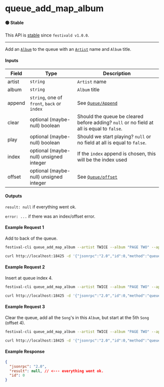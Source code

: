 # queue_add_map_album

#### 🟢 Stable
This API is [stable](../../api-stability/marker.md) since `festivald v1.0.0`.

---

Add an [`Album`](../../common-objects/album.md) to the queue with an [`Artist`](../../common-objects/artist.md) name and `Album` title.

#### Inputs

| Field  | Type                                        | Description |
|--------|---------------------------------------------|-------------|
| artist | `string`                                    | `Artist` name
| album  | `string`                                    | `Album` title
| append | `string`, one of `front`, `back` or `index` | See [`Queue/Append`](../queue/queue.md#append)
| clear  | optional (maybe-null) boolean               | Should the queue be cleared before adding? `null` or no field at all is equal to `false`.
| play   | optional (maybe-null) boolean               | Should we start playing? `null` or no field at all is equal to `false`.
| index  | optional (maybe-null) unsigned integer      | If the `index` append is chosen, this will be the index used
| offset | optional (maybe-null) unsigned integer      | See [`Queue/offset`](../queue/queue.md#offset)

#### Outputs
`result: null` if everything went ok.

`error: ...` if there was an index/offset error.

#### Example Request 1
Add to back of the queue.
```bash
festival-cli queue_add_map_album --artist TWICE --album "PAGE TWO" --append back
```
```bash
curl http://localhost:18425 -d '{"jsonrpc":"2.0","id":0,"method":"queue_add_map_album","params":{"artist":"TWICE","album":"PAGE TWO","append":"back"}}'
```

#### Example Request 2
Insert at queue index 4.
```bash
festival-cli queue_add_map_album --artist TWICE --album "PAGE TWO" --append index --index 4 
```
```bash
curl http://localhost:18425 -d '{"jsonrpc":"2.0","id":0,"method":"queue_add_map_album","params":{"artist":"TWICE","album":"PAGE TWO","append":"index","index":4}}'
```

#### Example Request 3
Clear the queue, add all the `Song`'s in this `Album`, but start at the 5th `Song` (offset 4).
```bash
festival-cli queue_add_map_album --artist TWICE --album "PAGE TWO" --append front --clear --offset 4
```
```bash
curl http://localhost:18425 -d '{"jsonrpc":"2.0","id":0,"method":"queue_add_map_album","params":{"artist":"TWICE","album":"PAGE TWO","append":"front","clear":true,"offset":4}}'
```

#### Example Response
```json
{
  "jsonrpc": "2.0",
  "result": null, // <--- everything went ok.
  "id": 0
}
```
